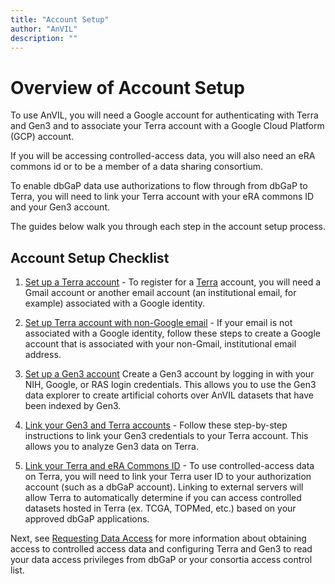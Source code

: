 ```yaml
---
title: "Account Setup"
author: "AnVIL"
description: ""
---
```


# Overview of Account Setup

To use AnVIL, you will need a Google account for authenticating with Terra and Gen3 and to associate your Terra account with a Google Cloud Platform (GCP) account.

If you will be accessing controlled-access data, you will also need an eRA commons id or to be a member of a data sharing consortium. 

To enable dbGaP data use authorizations to flow through from dbGaP to Terra, you will need to link your Terra account with your eRA commons ID and your Gen3 account.

The guides below walk you through each step in the account setup process.

## Account Setup Checklist

1. [Set up a Terra account](https://support.terra.bio/hc/en-us/articles/360028235911-How-to-register-for-a-Terra-account) - To register for a [Terra](https://anvil.terra.bio/#workspaces) account, you will need a Gmail account or another email account (an institutional email, for example) associated with a Google identity.

1. [Set up Terra account with non-Google email](https://support.terra.bio/hc/en-us/articles/360029186611-Setting-up-a-Google-account-with-a-non-Google-email) - If your email is not associated with a Google identity, follow these steps to create a Google account that is associated with your non-Gmail, institutional email address.

1. [Set up a Gen3 account](https://gen3.theanvil.io/login) Create a Gen3 account by logging in with your NIH, Google, or RAS login credentials. This allows you to use the Gen3 data explorer to create artificial cohorts over AnVIL datasets that have been indexed by Gen3.

1. [Link your Gen3 and Terra accounts](https://support.terra.bio/hc/en-us/articles/360050390451) - Follow these step-by-step instructions to link your Gen3 credentials to your Terra account. This allows you to analyze Gen3 data on Terra.

1. [Link your Terra and eRA Commons ID](https://support.terra.bio/hc/en-us/articles/360038086332-Linking-Terra-to-External-Servers) - To use controlled-access data on Terra, you will need to link your Terra user ID to your authorization account (such as a dbGaP account). Linking to external servers will allow Terra to automatically determine if you can access controlled datasets hosted in Terra (ex. TCGA, TOPMed, etc.) based on your approved dbGaP applications.

Next, see [Requesting Data Access](/learn/accessing-data/requesting-data-access) for more information about obtaining access to controlled access data and configuring Terra and Gen3 to read your data access privileges from dbGaP or your consortia access control list.
